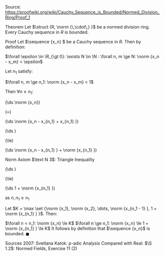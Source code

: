 # 

Source: https://proofwiki.org/wiki/Cauchy_Sequence_is_Bounded/Normed_Division_Ring/Proof_1

Theorem
Let $\struct {R, \norm {\,\cdot\,} }$ be a normed division ring.
Every Cauchy sequence in $R$ is bounded.


Proof
Let $\sequence {x_n} $ be a Cauchy sequence in $R$.
Then by definition:

$\forall \epsilon \in \R_{\gt 0}: \exists N \in \N : \forall n, m \ge N: \norm {x_n - x_m} < \epsilon$

Let $n_1$ satisfy:

$\forall n, m \ge n_1: \norm {x_n - x_m} < 1$

Then $\forall n \ge n_1$:














\(\ds \norm {x_n}\)

\(=\)







\(\ds \norm {x_n - x_{n_1} + x_{n_1} }\)




















\(\ds \)

\(\le\)







\(\ds \norm {x_n - x_{n_1} } + \norm {x_{n_1} }\)





Norm Axiom $\text N 3$: Triangle Inequality














\(\ds \)

\(\le\)







\(\ds 1 + \norm {x_{n_1} }\)





as $n, n_1 \ge n_1$




Let $K = \max \set {\norm {x_1}, \norm {x_2}, \dots, \norm {x_{n_1 - 1} }, 1 + \norm {x_{n_1} } }$.
Then:

$\forall n < n_1: \norm {x_n} \le K$
$\forall n \ge n_1: \norm {x_n} \le 1 + \norm {x_{n_1} } \le K$
It follows by definition that $\sequence {x_n}$ is bounded.
$\blacksquare$


Sources
2007: Svetlana Katok: p-adic Analysis Compared with Real: $\S 1.2$: Normed Fields, Exercise $11 \ (2)$




